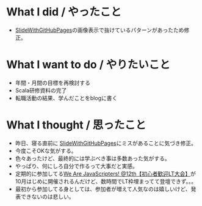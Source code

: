 # What I did / やったこと
- [SlideWithGitHubPages](https://github.com/yamap55/SlideWithGitHubPages)の画像表示で抜けているパターンがあったため修正。

# What I want to do / やりたいこと
- 年間・月間の目標を再検討する
- Scala研修資料の完了
- 転職活動の結果、学んだことをblogに書く

# What I thought / 思ったこと
- 昨日、寝る直前に [SlideWithGitHubPages](https://github.com/yamap55/SlideWithGitHubPages)にミスがあることに気づき修正。
- 今度こそOKな気がする。
- 色々あったけど、最終的には学ぶべき事は多数あった気がする。
- やっぱり、何にしろ自分で作るって大事だと実感。
- 定期的に参加してる[We Are JavaScripters! @12th【初心者歓迎LT大会】](https://wajs.connpass.com/event/66223/)が10月はじめに開催されるんだけど、数時間でLT枠埋まってて登壇できず。。。
- 最初から参加してる身としては、参加者が増えて人気なのは嬉しいけど、発表できないのは悲しい。
